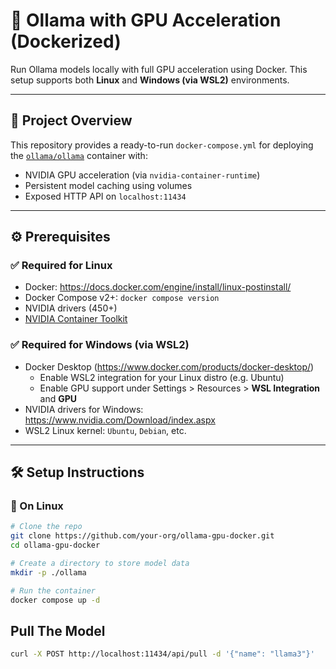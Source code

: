 # 🧠 Ollama with GPU Acceleration (Dockerized)

Run Ollama models locally with full GPU acceleration using Docker. This setup supports both **Linux** and **Windows (via WSL2)** environments.

---

## 📌 Project Overview

This repository provides a ready-to-run `docker-compose.yml` for deploying the [`ollama/ollama`](https://hub.docker.com/r/ollama/ollama) container with:

- NVIDIA GPU acceleration (via `nvidia-container-runtime`)
- Persistent model caching using volumes
- Exposed HTTP API on `localhost:11434`

---

## ⚙️ Prerequisites

### ✅ Required for Linux

- Docker: https://docs.docker.com/engine/install/linux-postinstall/
- Docker Compose v2+: `docker compose version`
- NVIDIA drivers (450+)
- [NVIDIA Container Toolkit](https://docs.nvidia.com/datacenter/cloud-native/container-toolkit/install-guide.html)

### ✅ Required for Windows (via WSL2)

- Docker Desktop (https://www.docker.com/products/docker-desktop/)
  - Enable WSL2 integration for your Linux distro (e.g. Ubuntu)
  - Enable GPU support under Settings > Resources > **WSL Integration** and **GPU**
- NVIDIA drivers for Windows: https://www.nvidia.com/Download/index.aspx
- WSL2 Linux kernel: `Ubuntu`, `Debian`, etc.

---

## 🛠️ Setup Instructions

### 🐧 On Linux

```bash
# Clone the repo
git clone https://github.com/your-org/ollama-gpu-docker.git
cd ollama-gpu-docker

# Create a directory to store model data
mkdir -p ./ollama

# Run the container
docker compose up -d
```

## Pull The Model
```bash
curl -X POST http://localhost:11434/api/pull -d '{"name": "llama3"}'
```
